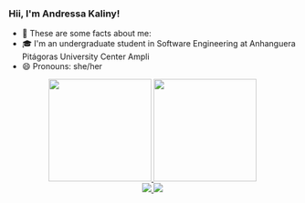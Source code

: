 ### Hii, I'm Andressa Kaliny!

- 🤔 These are some facts about me:
- 🎓 I'm an undergraduate student in Software Engineering at Anhanguera Pitágoras University Center Ampli
- 😄 Pronouns: she/her
  
<div align="center">
  <a href="https://github.com/kandysf">
  <img height="180em" src="https://github-readme-stats.vercel.app/api?username=kandySF&show_icons=true&theme=omni&include_all_commits=true&count_private=true"/>
  <img height="180em" src="https://github-readme-stats.vercel.app/api/top-langs/?username=kandySF&layout=compact&langs_count=7&theme=omni"/>
</div>
  
<div align="center">
<a href="https://instagram.com/kandysf" target= "blank"> 
<img src= "https://img.shields.io/badge/Instagram-E4405F?style=for-the-badge&logo=instagram&logoColor=white" target= "_blank">
</a>
<a href="mailto:andressakalinysf@gamil.com">
<img src="https://img.shields.io/badge/Gmail-D14836?style=for-the-badge&logo=gmail&logoColor=white" target="_blank">
<a/>
</div>
